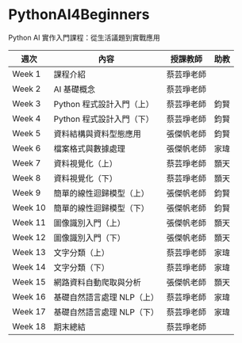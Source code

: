 # PythonAI4Beginners
Python AI 實作入門課程：從生活議題到實戰應用

| 週次 | 內容 | 授課教師 | 助教 |
|------|------|----------|------|
| Week 1  | 課程介紹                     | 蔡芸琤老師 |      |
| Week 2  | AI 基礎概念                  | 蔡芸琤老師 |      |
| Week 3  | Python 程式設計入門（上）    | 蔡芸琤老師 | 鈞賢 |
| Week 4  | Python 程式設計入門（下）    | 蔡芸琤老師 | 鈞賢 |
| Week 5  | 資料結構與資料型態應用       | 張傑帆老師 | 鈞賢 |
| Week 6  | 檔案格式與數據處理           | 張傑帆老師 | 家瑋 |
| Week 7  | 資料視覺化（上）             | 蔡芸琤老師 | 顥天 |
| Week 8  | 資料視覺化（下）             | 蔡芸琤老師 | 顥天 |
| Week 9  | 簡單的線性迴歸模型（上）     | 張傑帆老師 | 鈞賢 |
| Week 10 | 簡單的線性迴歸模型（下）     | 張傑帆老師 | 鈞賢 |
| Week 11 | 圖像識別入門（上）           | 張傑帆老師 | 顥天 |
| Week 12 | 圖像識別入門（下）           | 張傑帆老師 | 顥天 |
| Week 13 | 文字分類（上）               | 蔡芸琤老師 | 家瑋 |
| Week 14 | 文字分類（下）               | 蔡芸琤老師 | 家瑋 |
| Week 15 | 網路資料自動爬取與分析       | 張傑帆老師 | 顥天 |
| Week 16 | 基礎自然語言處理 NLP（上）   | 蔡芸琤老師 | 家瑋 |
| Week 17 | 基礎自然語言處理 NLP（下）   | 蔡芸琤老師 | 家瑋 |
| Week 18 | 期末總結                     | 蔡芸琤老師 |      |
